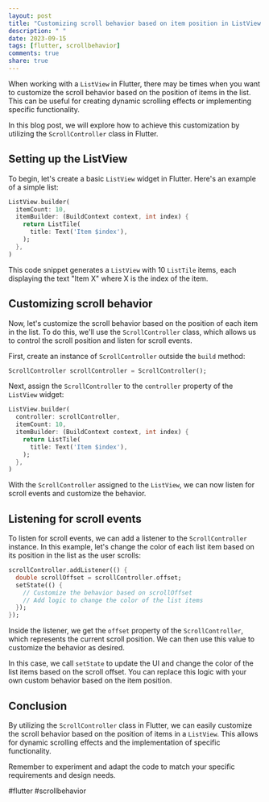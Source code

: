 ```yaml
---
layout: post
title: "Customizing scroll behavior based on item position in ListView in Flutter."
description: " "
date: 2023-09-15
tags: [flutter, scrollbehavior]
comments: true
share: true
---
```


When working with a `ListView` in Flutter, there may be times when you want to customize the scroll behavior based on the position of items in the list. This can be useful for creating dynamic scrolling effects or implementing specific functionality.

In this blog post, we will explore how to achieve this customization by utilizing the `ScrollController` class in Flutter.

## Setting up the ListView

To begin, let's create a basic `ListView` widget in Flutter. Here's an example of a simple list:

```dart
ListView.builder(
  itemCount: 10,
  itemBuilder: (BuildContext context, int index) {
    return ListTile(
      title: Text('Item $index'),
    );
  },
)
```

This code snippet generates a `ListView` with 10 `ListTile` items, each displaying the text "Item X" where X is the index of the item.

## Customizing scroll behavior

Now, let's customize the scroll behavior based on the position of each item in the list. To do this, we'll use the `ScrollController` class, which allows us to control the scroll position and listen for scroll events.

First, create an instance of `ScrollController` outside the `build` method:

```dart
ScrollController scrollController = ScrollController();
```

Next, assign the `ScrollController` to the `controller` property of the `ListView` widget:

```dart
ListView.builder(
  controller: scrollController,
  itemCount: 10,
  itemBuilder: (BuildContext context, int index) {
    return ListTile(
      title: Text('Item $index'),
    );
  },
)
```

With the `ScrollController` assigned to the `ListView`, we can now listen for scroll events and customize the behavior.

## Listening for scroll events

To listen for scroll events, we can add a listener to the `ScrollController` instance. In this example, let's change the color of each list item based on its position in the list as the user scrolls:

```dart
scrollController.addListener(() {
  double scrollOffset = scrollController.offset;
  setState(() {
    // Customize the behavior based on scrollOffset
    // Add logic to change the color of the list items
  });
});
```

Inside the listener, we get the `offset` property of the `ScrollController`, which represents the current scroll position. We can then use this value to customize the behavior as desired.

In this case, we call `setState` to update the UI and change the color of the list items based on the scroll offset. You can replace this logic with your own custom behavior based on the item position.

## Conclusion 

By utilizing the `ScrollController` class in Flutter, we can easily customize the scroll behavior based on the position of items in a `ListView`. This allows for dynamic scrolling effects and the implementation of specific functionality.

Remember to experiment and adapt the code to match your specific requirements and design needs.

#flutter #scrollbehavior